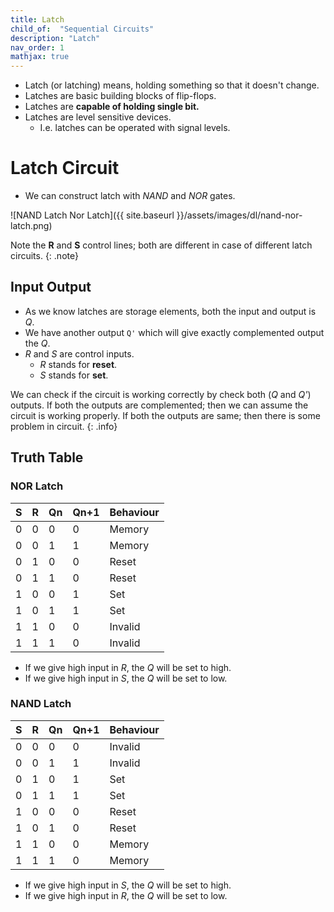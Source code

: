 ```yaml
---
title: Latch
child_of:  "Sequential Circuits"
description: "Latch"
nav_order: 1
mathjax: true
---
```


- Latch (or latching) means, holding something so that it doesn't change.
- Latches are basic building blocks of flip-flops.
- Latches are **capable of holding single bit.**
- Latches are level sensitive devices.
    - I.e. latches can be operated with signal levels.

# Latch Circuit

- We can construct latch with *NAND* and *NOR* gates.

![NAND Latch Nor Latch]({{ site.baseurl }}/assets/images/dl/nand-nor-latch.png)

Note the **R** and **S** control lines; both are different in case of different latch circuits.
{: .note}

## Input Output

- As we know latches are storage elements, both the input and output is *Q*.
- We have another output `Q'` which will give exactly complemented output the *Q*.
- *R* and *S* are control inputs.
    - *R* stands for **reset**.
    - *S* stands for **set**.

We can check if the circuit is working correctly by check both (*Q* and *Q'*) outputs. If both the outputs are complemented; then we can assume the circuit is working properly. If both the outputs are same; then there is some problem in circuit.
{: .info}

## Truth Table

### NOR Latch

|S|R|Qn|Qn+1|Behaviour|
|-|-|-|-|-|
|0|0|0|0|Memory|
|0|0|1|1|Memory|
|0|1|0|0|Reset|
|0|1|1|0|Reset|
|1|0|0|1|Set|
|1|0|1|1|Set|
|1|1|0|0|Invalid|
|1|1|1|0|Invalid|

- If we give high input in *R*, the *Q* will be set to high.
- If we give high input in *S*, the *Q* will be set to low.

### NAND Latch

|S|R|Qn|Qn+1|Behaviour|
|-|-|-|-|-|
|0|0|0|0|Invalid|
|0|0|1|1|Invalid|
|0|1|0|1|Set|
|0|1|1|1|Set|
|1|0|0|0|Reset|
|1|0|1|0|Reset|
|1|1|0|0|Memory|
|1|1|1|0|Memory|

- If we give high input in *S*, the *Q* will be set to high.
- If we give high input in *R*, the *Q* will be set to low.